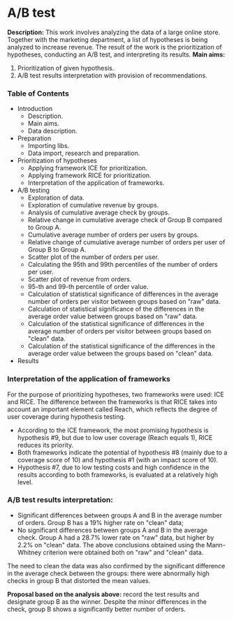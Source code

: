 # A/B test
**Description:** This work involves analyzing the data of a large online store. Together with the marketing department, a list of hypotheses is being analyzed to increase revenue. The result of the work is the prioritization of hypotheses, conducting an A/B test, and interpreting its results.
**Main aims:** 
1. Prioritization of given hypothesis.
2. A/B test results interpretation with provision of recommendations.

### Table of Contents

- Introduction
  - Description.
  - Main aims.
  - Data description.
- Preparation
  - Importing libs.
  - Data import, research and preparation.
- Prioritization of hypotheses
  - Applying framework ICE for prioritization.
  - Applying framework RICE for prioritization.
  - Interpretation of the application of frameworks.
- A/B testing
  - Exploration of data.
  - Exploration of cumulative revenue by groups.
  - Analysis of cumulative average check by groups.
  - Relative change in cumulative average check of Group B compared to Group A.
  - Cumulative average number of orders per users by groups.
  - Relative change of cumulative average number of orders per user of Group B to Group A.
  - Scatter plot of the number of orders per user.
  - Calculating the 95th and 99th percentiles of the number of orders per user.
  - Scatter plot of revenue from orders.
  - 95-th and 99-th percentile of order value.
  - Calculation of statistical significance of differences in the average number of orders per visitor between groups based on "raw" data.
  - Calculation of statistical significance of the differences in the average order value between groups based on "raw" data.
  - Calculation of the statistical significance of differences in the average number of orders per visitor between groups based on "clean" data.
  - Calculation of the statistical significance of the differences in the average order value between the groups based on "clean" data.
- Results

### Interpretation of the application of frameworks 
For the purpose of prioritizing hypotheses, two frameworks were used: ICE and RICE. The difference between the frameworks is that RICE takes into account an important element called Reach, which reflects the degree of user coverage during hypothesis testing.

* According to the ICE framework, the most promising hypothesis is hypothesis #9, but due to low user coverage (Reach equals 1), RICE reduces its priority.
* Both frameworks indicate the potential of hypothesis #8 (mainly due to a coverage score of 10) and hypothesis #1 (with an impact score of 10).
* Hypothesis #7, due to low testing costs and high confidence in the results according to both frameworks, is evaluated at a relatively high level.


### A/B test results interpretation:
* Significant differences between groups A and B in the average number of orders. Group B has a 19% higher rate on "clean" data;
* No significant differences between groups A and B in the average check. Group A had a 28.7% lower rate on "raw" data, but higher by 2.2% on "clean" data. The above conclusions obtained using the Mann-Whitney criterion were obtained both on "raw" and "clean" data. 
 
The need to clean the data was also confirmed by the significant difference in the average check between the groups: there were abnormally high checks in group B that distorted the mean values.

<b>Proposal based on the analysis above:</b> record the test results and designate group B as the winner. Despite the minor differences in the check, group B shows a significantly better number of orders.

